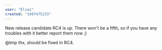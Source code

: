 ```yaml
---
user: "Elias"
created: "1497475233"
---
```


New release candidate RC4 is up. There won't be a fifth, so if you have any troubles with it better report them now ;)

@tmp thx, should be fixed in RC4.
